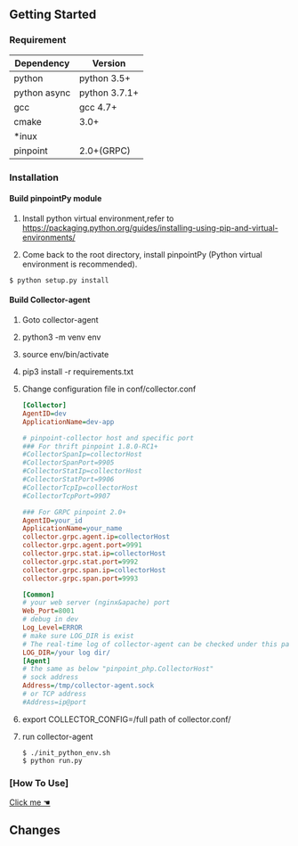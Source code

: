 ﻿## Getting Started

### Requirement

Dependency| Version
---|----
python |python 3.5+
python async|python 3.7.1+
gcc|gcc 4.7+
cmake| 3.0+
*inux| 
pinpoint| 2.0+(GRPC)

### Installation

#### Build pinpointPy module

1. Install python virtual environment,refer to 
https://packaging.python.org/guides/installing-using-pip-and-virtual-environments/

2. Come back to the root directory, install pinpointPy (Python virtual environment is recommended).
```shell
$ python setup.py install
```
#### Build Collector-agent
1. Goto collector-agent
2. python3 -m venv env
3. source env/bin/activate
4. pip3 install -r requirements.txt
5. Change configuration file in conf/collector.conf

    ```ini
    [Collector]
    AgentID=dev
    ApplicationName=dev-app
 
    # pinpoint-collector host and specific port
    ### For thrift pinpoint 1.8.0-RC1+
    #CollectorSpanIp=collectorHost
    #CollectorSpanPort=9905
    #CollectorStatIp=collectorHost
    #CollectorStatPort=9906
    #CollectorTcpIp=collectorHost
    #CollectorTcpPort=9907
 
    ### For GRPC pinpoint 2.0+
    AgentID=your_id
    ApplicationName=your_name
    collector.grpc.agent.ip=collectorHost
    collector.grpc.agent.port=9991
    collector.grpc.stat.ip=collectorHost
    collector.grpc.stat.port=9992
    collector.grpc.span.ip=collectorHost
    collector.grpc.span.port=9993
 
    [Common]
    # your web server (nginx&apache) port
    Web_Port=8001   
    # debug in dev
    Log_Level=ERROR 
    # make sure LOG_DIR is exist
    # The real-time log of collector-agent can be checked under this path with the command " tail -f ".
    LOG_DIR=/your log dir/ 
    [Agent]
    # the same as below "pinpoint_php.CollectorHost"
    # sock address
    Address=/tmp/collector-agent.sock
    # or TCP address
    #Address=ip@port
    ```
6. export COLLECTOR_CONFIG=/full path of collector.conf/
7. run collector-agent
    ```
    $ ./init_python_env.sh
    $ python run.py 
    ```

### [How To Use]
[Click me ☚](../../Example/PY/Readme.md)


## Changes

